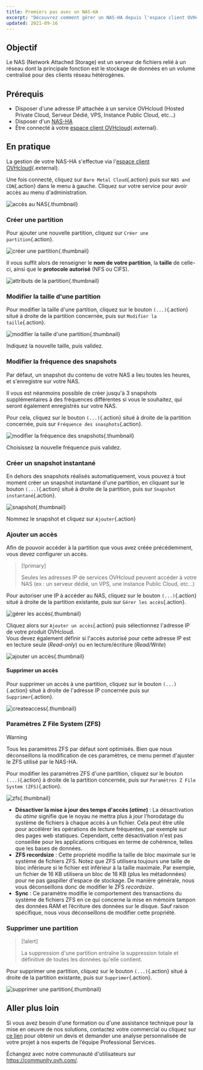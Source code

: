 ```yaml
---
title: Premiers pas avec un NAS-HA
excerpt: "Découvrez comment gérer un NAS-HA depuis l'espace client OVHcloud"
updated: 2021-09-16
---
```


## Objectif

Le NAS (Network Attached Storage) est un serveur de fichiers relié à un réseau dont la principale fonction est le stockage de données en un volume centralisé pour des clients réseau hétérogènes.

## Prérequis

- Disposer d'une adresse IP attachée à un service OVHcloud (Hosted Private Cloud, Serveur Dédié, VPS, Instance Public Cloud, etc...)
- Disposer d'un [NAS-HA](https://www.ovh.com/ca/fr/nas/)
- Être connecté à votre [espace client OVHcloud](https://ca.ovh.com/auth/?action=gotomanager&from=https://www.ovh.com/ca/fr/&ovhSubsidiary=qc){.external}.

## En pratique

La gestion de votre NAS-HA s'effectue via l'[espace client OVHcloud](https://ca.ovh.com/auth/?action=gotomanager&from=https://www.ovh.com/ca/fr/&ovhSubsidiary=qc){.external}.

Une fois connecté, cliquez sur `Bare Metal Cloud`{.action} puis sur `NAS and CDN`{.action} dans le menu à gauche. Cliquez sur votre service pour avoir accès au menu d'administration.

![accès au NAS](images/nas2021-01.png){.thumbnail}

### Créer une partition <a name="partition"></a>

Pour ajouter une nouvelle partition, cliquez sur `Créer une partition`{.action}.

![créer une partition](images/nas2021-02.png){.thumbnail}

Il vous suffit alors de renseigner le **nom de votre partition**, la **taille** de celle-ci, ainsi que le **protocole autorisé** (NFS ou CIFS).

![attributs de la partition](images/nas2021-03.png){.thumbnail}

### Modifier la taille d'une partition

Pour modifier la taille d'une partition, cliquez sur le bouton `(...)`{.action} situé à droite de la partition concernée, puis sur `Modifier la taille`{.action}.

![modifier la taille d'une partition](images/nas2021-04.png){.thumbnail}

Indiquez la nouvelle taille, puis validez.

### Modifier la fréquence des snapshots

Par défaut, un snapshot du contenu de votre NAS a lieu toutes les heures, et s'enregistre sur votre NAS.

Il vous est néanmoins possible de créer jusqu'à 3 snapshots supplémentaires à des fréquences différentes si vous le souhaitez, qui seront également enregistrés sur votre NAS.

Pour cela, cliquez sur le bouton `(...)`{.action} situé à droite de la partition concernée, puis sur `Fréquence des snasphots`{.action}.

![modifier la fréquence des snapshots](images/nas2021-05.png){.thumbnail}

Choisissez la nouvelle fréquence puis validez.

### Créer un snapshot instantané

En dehors des snapshots réalisés automatiquement, vous pouvez à tout moment créer un snapshot instantané d'une partition, en cliquant sur le bouton `(...)`{.action} situé à droite de la partition, puis sur `Snapshot instantané`{.action}.

![snapshot](images/nas2021-10.png){.thumbnail}

Nommez le snapshot et cliquez sur `Ajouter`{.action}

### Ajouter un accès <a name="addaccess"></a>

Afin de pouvoir accéder à la partition que vous avez créée précédemment, vous devez configurer un accès.

> [!primary]
>
> Seules les adresses IP de services OVHcloud peuvent accéder à votre NAS (ex : un serveur dédié, un VPS, une instance Public Cloud, etc...)
>

Pour autoriser une IP à accéder au NAS, cliquez sur le bouton `(...)`{.action} situé à droite de la partition existante, puis sur `Gérer les accès`{.action}.

![gérer les accès](images/nas2021-06.png){.thumbnail}

Cliquez alors sur `Ajouter un accès`{.action} puis sélectionnez l'adresse IP de votre produit OVHcloud.
<br>Vous devez également définir si l'accès autorisé pour cette adresse IP est en lecture seule (*Read-only*) ou en lecture/écriture (*Read/Write*)

![ajouter un accès](images/nas2021-07.png){.thumbnail}

#### Supprimer un accès

Pour supprimer un accès à une partition, cliquez sur le bouton `(...)`{.action} situé à droite de l'adresse IP concernée puis sur `Supprimer`{.action}.

![createaccess](images/nas2021-09.png){.thumbnail}

### Paramètres Z File System (ZFS)

> [!warning]
>
> Tous les paramètres ZFS par défaut sont optimisés. Bien que nous déconseillons la modification de ces paramètres, ce menu permet d'ajuster le ZFS utilisé par le NAS-HA.
>

Pour modifier les paramètres ZFS d'une partition, cliquez sur le bouton `(...)`{.action} à droite de la partition concernée, puis sur `Paramètres Z File System (ZFS)`{.action}.

![zfs](images/nas2021-13.png){.thumbnail}

- **Désactiver la mise à jour des temps d'accès (*atime*)** : La désactivation du *atime* signifie que le noyau ne mettra plus à jour l'horodatage du système de fichiers à chaque accès à un fichier. Cela peut être utile pour accélérer les opérations de lecture fréquentes, par exemple sur des pages web statiques. Cependant, cette désactivation n'est pas conseillée pour les applications critiques en terme de cohérence, telles que les bases de données.
- **ZFS recordsize** : Cette propriété modifie la taille de bloc maximale sur le système de fichiers ZFS. Notez que ZFS utilisera toujours une taille de bloc inférieure si le fichier est inférieur à la taille maximale. Par exemple, un fichier de 16 KB utilisera un bloc de 16 KB (plus les métadonnées) pour ne pas gaspiller d'espace de stockage. De manière générale, nous vous déconseillons donc de modifier le ZFS *recordsize*.
- **Sync** : Ce paramètre modifie le comportement des transactions du système de fichiers ZFS en ce qui concerne la mise en mémoire tampon des données RAM et l’écriture des données sur le disque. Sauf raison spécifique, nous vous déconseillons de modifier cette propriété.

### Supprimer une partition

> [!alert]
>
> La suppression d'une partition entraîne la suppression totale et définitive de toutes les données qu'elle contient.
>

Pour supprimer une partition, cliquez sur le bouton `(...)`{.action} situé à droite de la partition existante, puis sur `Supprimer`{.action}.

![supprimer une partition](images/nas2021-08.png){.thumbnail}

## Aller plus loin

Si vous avez besoin d'une formation ou d'une assistance technique pour la mise en oeuvre de nos solutions, contactez votre commercial ou cliquez sur [ce lien](https://www.ovhcloud.com/fr-ca/professional-services/) pour obtenir un devis et demander une analyse personnalisée de votre projet à nos experts de l’équipe Professional Services.

Échangez avec notre communauté d'utilisateurs sur <https://community.ovh.com/>.
